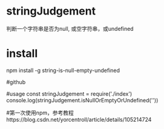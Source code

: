 # stringJudgement
判断一个字符串是否为null, 或空字符串，或undefined
 
# install
npm install -g string-is-null-empty-undefined
 
#github
 
#usage
const stringJudgement = require('./index')
console.log(stringJudgement.isNullOrEmptyOrUndefined(''))


#第一次使用npm，参考教程https://blog.csdn.net/yorcentroll/article/details/105214724